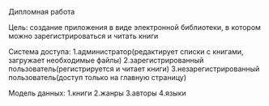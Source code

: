 Дипломная работа

Цель: создание приложения в виде электронной библиотеки, в котором можно зарегистрироваться и читать книги

Система доступа:
1.администратор(редактирует списки с книгами, загружает необходимые файлы)
2.зарегистрированный пользователь(регистрируется и читает книги)
3.незарегистрированный пользователь(доступ только на главную страницу)

Модель данных:
1.книги
2.жанры
3.авторы
4.языки




